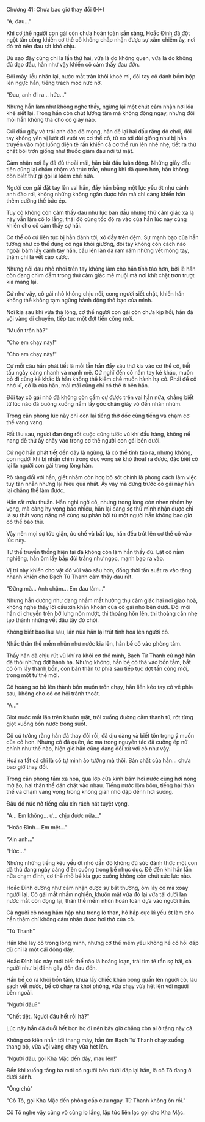 




Chương 41: Chưa bao giờ thay đổi (H+)


"A, đau..."

Khi cơ thể người con gái còn chưa hoàn toàn sẵn sàng, Hoắc Đình đã đột ngột tấn công khiến cơ thể cô không chấp nhận được sự xâm chiếm ấy, nơi đó trở nên đau rát khó chịu.

Dù sao đây cũng chỉ là lần thứ hai, vừa là do không quen, vừa là do không đủ dạo đầu, hắn như vậy khiến cô cảm thấy đau đớn.

Đôi mày liễu nhăn lại, nước mắt tràn khỏi khoé mi, đôi tay cô đánh bồm bộp lên ngực hắn, tiếng trách móc nức nở.

"Đau, anh đi ra... hức..."

Nhưng hắn làm như không nghe thấy, ngừng lại một chút cảm nhận nơi kia khẽ siết lại. Trong hắn còn chút lương tâm mà không động ngay, nhưng đôi môi hắn không tha cho cô giây nào.

Cúi đầu giày vò trái anh đào đỏ mọng, hắn để lại hai dấu răng đỏ chói, đôi tay không yên vị lướt đi vuốt ve cơ thể cô, từ eo tới đùi giống như bị hắn truyền vào một luồng điện tê rần khiến cả cơ thể run lên nhè nhẹ, tiết ra thứ chất bôi trơn giống như thuốc giảm đau nơi tư mật.

Cảm nhận nơi ấy đã đủ thoải mái, hắn bắt đầu luận động. Những giây đầu tiên cũng lại chầm chậm và trúc trắc, nhưng khi đã quen hơn, hắn không còn biết thứ gì gọi là kiềm chế nữa.

Người con gái đặt tay lên vai hắn, đẩy hắn bằng một lực yếu ớt như cánh anh đào rơi, không những không ngăn được hắn mà chỉ càng khiến hắn thêm cường thế bức ép.

Tuy cô không còn cảm thấy đau như lúc ban đầu nhưng thứ cảm giác xa lạ này vẫn làm cô lo lắng, thái độ cùng tốc độ ra vào của hắn lúc này cũng khiến cho cô cảm thấy sợ hãi.

Cơ thể cô cứ liên tục bị hắn đánh tới, xô đẩy trên đệm. Sự mạnh bạo của hắn tưởng như có thể đụng cô ngã khỏi giường, đôi tay không còn cách nào ngoài bám lấy cánh tay hắn, cấu lên làn da ram rám những vết móng tay, thậm chí là vết cào xước.

Nhưng nỗi đau nhỏ nhoi trên tay không làm cho hắn tính táo hơn, bởi lẽ hắn còn đang chìm đắm trong thứ cảm giác mê muội mà nơi khít chặt trơn trượt kia mang lại.

Cứ như vậy, cô gái nhỏ không chịu nổi, cong người siết chặt, khiến hắn không thể không tạm ngừng hành động thô bạo của mình.

Nơi kia sau khi vừa thả lỏng, cơ thể người con gái còn chưa kịp hồi, hắn đã vội vàng di chuyển, tiếp tục một đợt tiến công mới.

"Muốn trốn hả?"

"Cho em chạy này!"

"Cho em chạy này!"

Cứ mỗi câu hắn phát tiết là mỗi lần hắn đẩy sâu thứ kia vào cơ thể cô, tiết tấu ngày càng nhanh và mạnh mẽ. Cứ nghĩ đến cô nắm tay kẻ khác, muốn bỏ đi cùng kẻ khác là hắn không thể kiềm chế muốn hành hạ cô. Phải để cô nhớ kĩ, cô là của hắn, mãi mãi cũng chỉ có thể ở bên hắn.

Đôi tay cô gái nhỏ đã không còn cầm cự được trên vai hắn nữa, chẳng biết từ lúc nào đã buông xuống nắm lấy góc chăn giày vò đến nhăn nhúm.

Trong căn phòng lúc này chỉ còn lại tiếng thở dốc cùng tiếng va chạm cơ thể vang vang.

Rất lâu sau, người đàn ông rốt cuộc cũng tước vũ khí đầu hàng, không nể nang để thứ ấy chảy vào trong cơ thể người con gái bên dưới.

Cứ ngỡ hắn phát tiết đến đây là ngừng, là có thể tỉnh táo ra, nhưng không, con người khi bị nhấn chìm trong dục vọng sẽ khó thoát ra được, đặc biệt cô lại là người con gái trong lòng hắn.

Rõ ràng đối với hắn, giết nhầm còn hơn bỏ sót chính là phong cách làm việc tuy tàn nhẫn nhưng lại hiệu quả nhất. Ấy vậy mà đứng trước cô gái này hắn lại chẳng thể làm được.

Hắn rất mâu thuẫn. Hắn nghi ngờ cô, nhưng trong lòng còn nhen nhóm hy vọng, mà càng hy vọng bao nhiêu, hắn lại càng sợ thứ mình nhận được chỉ là sự thất vọng nặng nề cùng sự phản bội từ một người hắn không bao giờ có thể báo thù.

Vậy nên mọi sự tức giận, ức chế và bất lực, hắn đều trút lên cơ thể cô vào lúc này.

Tư thế truyền thống hiện tại đã không còn làm hắn thấy đủ. Lật cô nằm nghiêng, hắn ôm lấy bắp đùi trắng như ngọc, mạnh bạo ra vào.

Vị trí này khiến cho vật đó vùi vào sâu hơn, đồng thời tần suất ra vào tăng nhanh khiến cho Bạch Tử Thanh cảm thấy đau rát.

"Đừng mà... Anh chậm... Em đau lắm..."

Nhưng hắn dường như đang nhắm mắt hưởng thụ cảm giác hai nơi giao hoà, không nghe thấy lời cầu xin khẩn khoản của cô gái nhỏ bên dưới. Đôi môi hắn di chuyển trên bờ lưng nõn mượt, thi thoảng hôn lên, thi thoảng cắn nhẹ tạo thành những vết dâu tây đỏ chói.

Không biết bao lâu sau, lần nữa hắn lại trút tinh hoa lên người cô.

Nhấc thân thể mềm nhũn như nước kia lên, hắn bế cô vào phòng tắm.

Thấy hắn đã chịu rút vũ khí ra khỏi cơ thể mình, Bạch Tử Thanh cứ ngỡ hắn đã thôi những đợt hành hạ. Nhưng không, hắn bế cô thả vào bồn tắm, bắt cô ôm lấy thành bồn, còn bản thân từ phía sau tiếp tục đợt tấn công mới, trong một tư thế mới.

Cô hoảng sợ bò lên thành bồn muốn trốn chạy, hắn liền kéo tay cô về phía sau, không cho cô cơ hội tránh thoát.

"A..."

Giọt nước mắt lăn trên khuôn mặt, trôi xuống đường cằm thanh tú, rớt từng giọt xuống bồn nước trong suốt.

Cô cứ tưởng rằng hắn đã thay đổi rồi, đã dịu dàng và biết tôn trọng ý muốn của cô hơn. Nhưng cô đã quên, ác ma trong nguyên tác đã cưỡng ép nữ chính như thế nào, hiện giờ hắn cũng đang đối xử với cô như vậy.

Hoá ra tất cả chỉ là cô tự mình ảo tưởng mà thôi. Bản chất của hắn... chưa bao giờ thay đổi.

Trong căn phòng tắm xa hoa, qua lớp cửa kính bám hơi nước cùng hơi nóng mờ ảo, hai thân thể dán chặt vào nhau. Tiếng nước lõm bõm, tiếng hai thân thể va chạm vang vọng trong không gian nhỏ dập dềnh hơi sương.

Đâu đó nức nở tiếng cầu xin rách nát tuyệt vọng.

"A... Em không... ư... chịu được nữa..."

"Hoắc Đình... Em mệt..."

"Xin anh..."

"Hức..."

Nhưng những tiếng kêu yếu ớt nhỏ dần đó không đủ sức đánh thức một con dã thú đang ngày càng điên cuồng trong bể nhục dục. Để đến khi hắn lần nữa chạm đỉnh, cơ thể nhỏ bé kia gục xuống không còn chút sức lực nào.

Hoắc Đình dường như cảm nhận được sự bất thường, ôm lấy cô mà xoay người lại. Cô gái mắt nhắm nghiền, khuôn mặt vừa đỏ lại vừa tái dưới làn nước mắt còn đọng lại, thân thể mềm nhũn hoàn toàn dựa vào người hắn.

Cả người cô nóng hầm hập như trong lò than, hô hấp cực kì yếu ớt làm cho hắn thậm chí không cảm nhận được hơi thở của cô.

"Tử Thanh"

Hắn khẽ lay cô trong lòng mình, nhưng cơ thể mềm yếu không hề có hồi đáp dù chỉ là một cái động đậy.

Hoắc Đình lúc này mới biết thế nào là hoảng loạn, trái tim tê rần sợ hãi, cả người như bị đánh gãy đến đau đớn.

Hắn bế cô ra khỏi bồn tắm, khua lấy chiếc khăn bông quấn lên người cô, lau sạch vết nước, bế cô chạy ra khỏi phòng, vừa chạy vừa hét lên với người bên ngoài.

"Người đâu?"

"Chết tiệt. Người đâu hết rồi hả?"

Lúc nãy hắn đã đuổi hết bọn họ đi nên bây giờ chẳng còn ai ở tầng này cả.

Không có kiên nhẫn tới thang máy, hắn ôm Bạch Tử Thanh chạy xuống thang bộ, vừa vội vàng chạy vừa hét lên.

"Người đâu, gọi Kha Mặc đến đây, mau lên!"

Đến khi xuống tầng ba mới có người bên dưới đáp lại hắn, là cô Tô đang ở dưới sảnh.

"Ông chủ"

"Cô Tô, gọi Kha Mặc đến phòng cấp cứu ngay. Tử Thanh không ổn rồi."

Cô Tô nghe vậy cũng vô cùng lo lắng, lập tức liên lạc gọi cho Kha Mặc.




